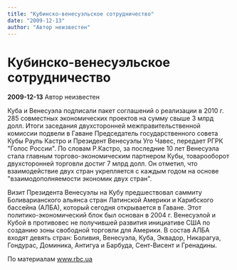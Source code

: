 ```yaml
---
title: "Кубинско-венесуэльское сотрудничество"
date: "2009-12-13"
author: "Автор неизвестен"
---
```


# Кубинско-венесуэльское сотрудничество

**2009-12-13** Автор неизвестен

Куба и Венесуэла подписали пакет соглашений о реализации в 2010 г. 285 совместных экономических проектов на сумму свыше 3 млрд долл. Итоги заседания двухсторонней межправительственной комиссии подвели в Гаване Председатель государственного совета Кубы Рауль Кастро и Президент Венесуэлы Уго Чавес, передает РГРК "Голос России". По словам Р.Кастро, за последние 10 лет Венесуэла стала главным торгово-экономическим партнером Кубы, товарооборот двухсторонней торговли достиг 7 млрд долл. Он отметил, что взаимодействие двух стран укрепляется с каждым годом на основе "взаимодополняемости экономик двух стран".

Визит Президента Венесуэлы на Кубу предшествовал саммиту Боливарианского альянса стран Латинской Америки и Карибского бассейна (АЛБА), который сегодня открывается в Гаване. Этот политико-экономический блок был основан в 2004 г. Венесуэлой и Кубой в противовес не получившей развития инициативе США по созданию зоны свободной торговли для Америки. В состав АЛБА входят девять стран: Боливия, Венесуэла, Куба, Эквадор, Никарагуа, Гондурас, Доминика, Антигуа и Барбуда, Сент-Висент и Гренадины.

По материалам www.rbc.ua